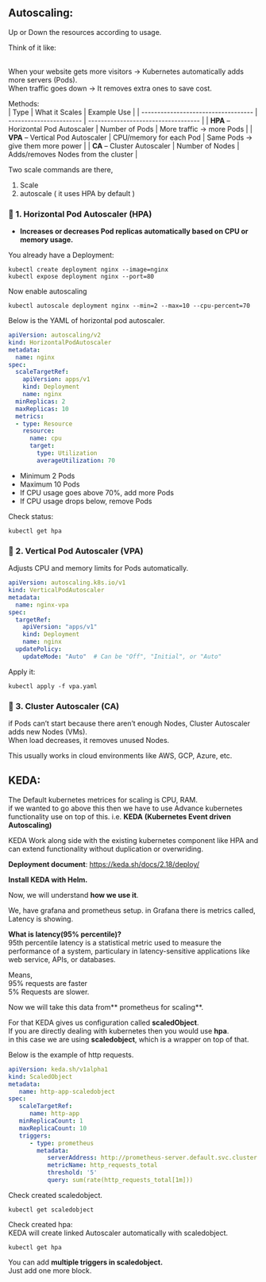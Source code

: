 Autoscaling:
-------------
Up or Down the resources according to usage.

Think of it like:<br><br>

When your website gets more visitors → Kubernetes automatically adds more servers (Pods).<br>
When traffic goes down → It removes extra ones to save cost.<br>

Methods: <br>
| Type                                | What it Scales          | Example Use                         |
| ----------------------------------- | ----------------------- | ----------------------------------- |
| **HPA** – Horizontal Pod Autoscaler | Number of Pods          | More traffic → more Pods            |
| **VPA** – Vertical Pod Autoscaler   | CPU/memory for each Pod | Same Pods → give them more power    |
| **CA** – Cluster Autoscaler         | Number of Nodes         | Adds/removes Nodes from the cluster |


Two scale commands are there,
1. Scale
2. autoscale ( it uses HPA by default )
   
### 🧩 1. Horizontal Pod Autoscaler (HPA)
- **Increases or decreases Pod replicas automatically based on CPU or memory usage.**

You already have a Deployment:<br>
```
kubectl create deployment nginx --image=nginx
kubectl expose deployment nginx --port=80
```

Now enable autoscaling<br>
```
kubectl autoscale deployment nginx --min=2 --max=10 --cpu-percent=70
```


Below is the YAML of horizontal pod autoscaler.

```YAML
apiVersion: autoscaling/v2
kind: HorizontalPodAutoscaler
metadata:
  name: nginx
spec:
  scaleTargetRef:
    apiVersion: apps/v1
    kind: Deployment
    name: nginx
  minReplicas: 2
  maxReplicas: 10
  metrics:
  - type: Resource
    resource:
      name: cpu
      target:
        type: Utilization
        averageUtilization: 70
```

- Minimum 2 Pods
- Maximum 10 Pods
- If CPU usage goes above 70%, add more Pods
- If CPU usage drops below, remove Pods

Check status:
```
kubectl get hpa
```


### 🧩 2. Vertical Pod Autoscaler (VPA)
Adjusts CPU and memory limits for Pods automatically.<br>

```YAML
apiVersion: autoscaling.k8s.io/v1
kind: VerticalPodAutoscaler
metadata:
  name: nginx-vpa
spec:
  targetRef:
    apiVersion: "apps/v1"
    kind: Deployment
    name: nginx
  updatePolicy:
    updateMode: "Auto"  # Can be "Off", "Initial", or "Auto"
```
Apply it:
```
kubectl apply -f vpa.yaml
```

### 🧩 3. Cluster Autoscaler (CA)
if Pods can’t start because there aren’t enough Nodes, Cluster Autoscaler adds new Nodes (VMs). <br>
When load decreases, it removes unused Nodes. <br>

This usually works in cloud environments like AWS, GCP, Azure, etc.<br>


KEDA:
------

The Default kubernetes metrices for scaling is CPU, RAM. <br>
if we wanted to go above this then we have to use Advance kubernetes functionality use on top of this. i.e. **KEDA**  **(Kubernetes Event driven Autoscaling)** <br>

KEDA Work along side with the existing kubernetes component like HPA and can extend functionality without duplication or overwriding. <br>

**Deployment document**: https://keda.sh/docs/2.18/deploy/

**Install KEDA with Helm.<br>**

Now, we will understand **how we use it**. <br>

We, have grafana and prometheus setup. in Grafana there is metrics called, Latency is showing.<br>

**What is latency(95% percentile)?<br>**
95th percentile latency is a statistical metric used to measure the performance of a system, particulary in latency-sensitive applications like web service, APIs, or databases.<br>

Means, <br>
95% requests are faster<br>
5% Requests are slower.<br>

Now we will take this data from** prometheus for scaling**.<br>

For that KEDA gives us configuration called **scaledObject**.<br>
If you are directly dealing with kubernetes then you would use **hpa**.<br>
in this case we are using **scaledobject**, which is a wrapper on top of that.<br>

Below is the example of http requests.
```YAML
apiVersion: keda.sh/v1alpha1
kind: ScaledObject
metadata:
   name: http-app-scaledobject
spec:
   scaleTargetRef:
      name: http-app
   minReplicaCount: 1
   maxReplicaCount: 10
   triggers:
      - type: prometheus
        metadata:
           serverAddress: http://prometheus-server.default.svc.cluster.local:9090
           metricName: http_requests_total
           threshold: '5'
           query: sum(rate(http_requests_total[1m])) 
```
Check created scaledobject.
```
kubectl get scaledobject
```
Check created hpa:<br>
KEDA will create linked Autoscaler automatically with scaledobject.
```
kubectl get hpa
```
You can add **multiple triggers in scaledobject.**<br>
Just add one more block.<br>







